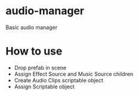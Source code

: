 # audio-manager
Basic audio manager

# How to use
* Drop prefab in scene
* Assign Effect Source and Music Source children
* Create Audio Clips scriptable object
* Assign Scriptable object
